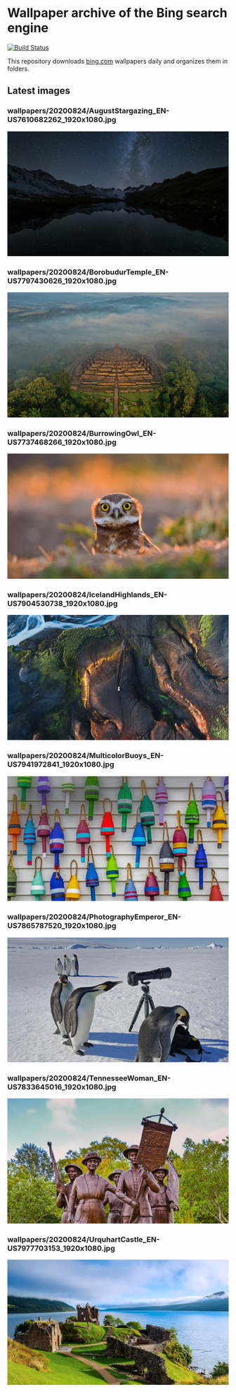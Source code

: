 # Wallpaper archive of the Bing search engine

[![Build Status](https://travis-ci.org/kijart/bing-daily-images-dl.svg?branch=wallpapers)](https://travis-ci.org/kijart/bing-daily-images-dl)

This repository downloads [bing.com](https://www.bing.com) wallpapers daily and organizes them in folders.

## Latest images

<!-- Wallpapers -->

### wallpapers/20200824/AugustStargazing_EN-US7610682262_1920x1080.jpg

![wallpapers/20200824/AugustStargazing_EN-US7610682262_1920x1080.jpg](wallpapers/20200824/AugustStargazing_EN-US7610682262_1920x1080.jpg)

### wallpapers/20200824/BorobudurTemple_EN-US7797430626_1920x1080.jpg

![wallpapers/20200824/BorobudurTemple_EN-US7797430626_1920x1080.jpg](wallpapers/20200824/BorobudurTemple_EN-US7797430626_1920x1080.jpg)

### wallpapers/20200824/BurrowingOwl_EN-US7737468266_1920x1080.jpg

![wallpapers/20200824/BurrowingOwl_EN-US7737468266_1920x1080.jpg](wallpapers/20200824/BurrowingOwl_EN-US7737468266_1920x1080.jpg)

### wallpapers/20200824/IcelandHighlands_EN-US7904530738_1920x1080.jpg

![wallpapers/20200824/IcelandHighlands_EN-US7904530738_1920x1080.jpg](wallpapers/20200824/IcelandHighlands_EN-US7904530738_1920x1080.jpg)

### wallpapers/20200824/MulticolorBuoys_EN-US7941972841_1920x1080.jpg

![wallpapers/20200824/MulticolorBuoys_EN-US7941972841_1920x1080.jpg](wallpapers/20200824/MulticolorBuoys_EN-US7941972841_1920x1080.jpg)

### wallpapers/20200824/PhotographyEmperor_EN-US7865787520_1920x1080.jpg

![wallpapers/20200824/PhotographyEmperor_EN-US7865787520_1920x1080.jpg](wallpapers/20200824/PhotographyEmperor_EN-US7865787520_1920x1080.jpg)

### wallpapers/20200824/TennesseeWoman_EN-US7833645016_1920x1080.jpg

![wallpapers/20200824/TennesseeWoman_EN-US7833645016_1920x1080.jpg](wallpapers/20200824/TennesseeWoman_EN-US7833645016_1920x1080.jpg)

### wallpapers/20200824/UrquhartCastle_EN-US7977703153_1920x1080.jpg

![wallpapers/20200824/UrquhartCastle_EN-US7977703153_1920x1080.jpg](wallpapers/20200824/UrquhartCastle_EN-US7977703153_1920x1080.jpg)

